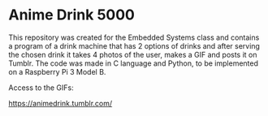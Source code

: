 # Anime Drink 5000

This repository was created for the Embedded Systems class and contains a program of a drink machine that has 2 options of drinks and after serving the chosen drink it takes 4 photos of the user, makes a GIF and posts it on Tumblr. The code was made in C language and Python, to be implemented on a Raspberry Pi 3 Model B.

Access to the GIFs:

https://animedrink.tumblr.com/

